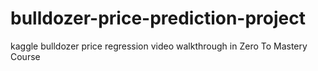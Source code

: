 # bulldozer-price-prediction-project
kaggle bulldozer price regression video walkthrough in Zero To Mastery Course
